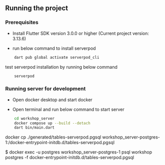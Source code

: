 
## Running the project

### Prerequisites

- Install Flutter SDK version 3.0.0 or higher (Current project version: 3.13.6)

- run below command to install serverpod

```bash
    dart pub global activate serverpod_cli
```

test serverpod installation by running below command

```bash
    serverpod
```


### Running server for development

- Open docker desktop and start docker

- Open terminal and run below command to start server

```bash
    cd workshop_server
    docker compose up --build --detach
    dart bin/main.dart
```


docker cp ./generated/tables-serverpod.pgsql workshop_server-postgres-1:/docker-entrypoint-initdb.d/tables-serverpod.pgsql

$ docker exec -u postgres workshop_server-postgres-1 psql workshop postgres -f docker-entrypoint-initdb.d/tables-serverpod.pgsql